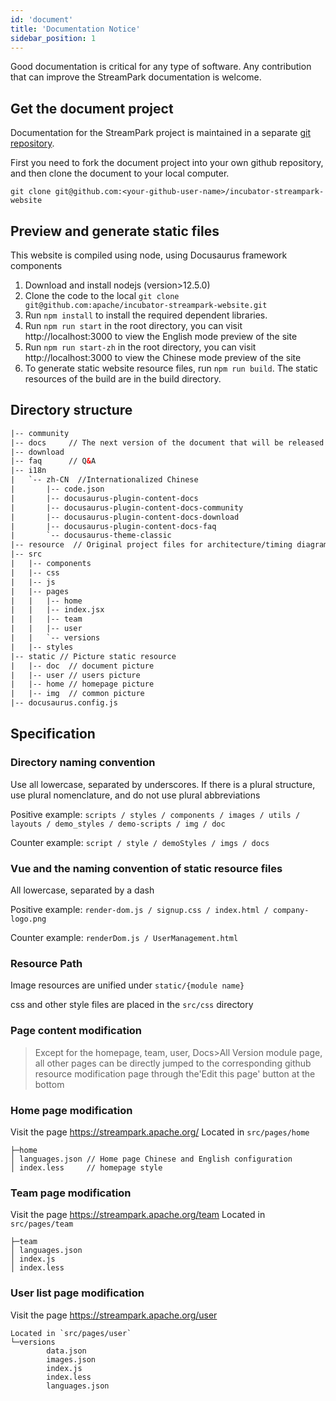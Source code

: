 ```yaml
---
id: 'document'
title: 'Documentation Notice'
sidebar_position: 1
---
```


<!--
    Licensed to the Apache Software Foundation (ASF) under one or more
    contributor license agreements.  See the NOTICE file distributed with
    this work for additional information regarding copyright ownership.
    The ASF licenses this file to You under the Apache License, Version 2.0
    (the "License"); you may not use this file except in compliance with
    the License.  You may obtain a copy of the License at

       https://www.apache.org/licenses/LICENSE-2.0

    Unless required by applicable law or agreed to in writing, software
    distributed under the License is distributed on an "AS IS" BASIS,
    WITHOUT WARRANTIES OR CONDITIONS OF ANY KIND, either express or implied.
    See the License for the specific language governing permissions and
    limitations under the License.
-->

Good documentation is critical for any type of software. Any contribution that can improve the StreamPark documentation is welcome.

## Get the document project

Documentation for the StreamPark project is maintained in a separate [git repository](https://github.com/apache/streampark-website).

First you need to fork the document project into your own github repository, and then clone the document to your local computer.

```shell
git clone git@github.com:<your-github-user-name>/incubator-streampark-website
```

## Preview and generate static files

This website is compiled using node, using Docusaurus framework components

1. Download and install nodejs (version>12.5.0)
2. Clone the code to the local `git clone git@github.com:apache/incubator-streampark-website.git`
3. Run `npm install` to install the required dependent libraries.
4. Run `npm run start` in the root directory, you can visit http://localhost:3000 to view the English mode preview of the site
5. Run `npm run start-zh` in the root directory, you can visit http://localhost:3000 to view the Chinese mode preview of the site
6. To generate static website resource files, run `npm run build`. The static resources of the build are in the build directory.

## Directory structure

```html
|-- community
|-- docs     // The next version of the document that will be released soon
|-- download
|-- faq      // Q&A
|-- i18n
|   `-- zh-CN  //Internationalized Chinese
|       |-- code.json
|       |-- docusaurus-plugin-content-docs
|       |-- docusaurus-plugin-content-docs-community
|       |-- docusaurus-plugin-content-docs-download
|       |-- docusaurus-plugin-content-docs-faq
|       `-- docusaurus-theme-classic
|-- resource  // Original project files for architecture/timing diagram/flow chart, etc.
|-- src
|   |-- components
|   |-- css
|   |-- js
|   |-- pages
|   |   |-- home
|   |   |-- index.jsx
|   |   |-- team
|   |   |-- user
|   |   `-- versions
|   |-- styles
|-- static // Picture static resource
|   |-- doc  // document picture
|   |-- user // users picture
|   |-- home // homepage picture
|   |-- img  // common picture
|-- docusaurus.config.js
```

## Specification

### Directory naming convention

Use all lowercase, separated by underscores. If there is a plural structure, use plural nomenclature, and do not use plural abbreviations

Positive example: `scripts / styles / components / images / utils / layouts / demo_styles / demo-scripts / img / doc`

Counter example: `script / style / demoStyles / imgs / docs`

### Vue and the naming convention of static resource files

All lowercase, separated by a dash

Positive example: `render-dom.js / signup.css / index.html / company-logo.png`

Counter example: `renderDom.js / UserManagement.html`

### Resource Path

Image resources are unified under `static/{module name}`

css and other style files are placed in the `src/css` directory

### Page content modification

> Except for the homepage, team, user, Docs>All Version module page, all other pages can be directly jumped to the corresponding github resource modification page through the'Edit this page' button at the bottom

### Home page modification

Visit the page https://streampark.apache.org/
Located in `src/pages/home`

```
├─home
│ languages.json // Home page Chinese and English configuration
│ index.less     // homepage style
```

### Team page modification

Visit the page https://streampark.apache.org/team
Located in `src/pages/team`

```
├─team
│ languages.json
│ index.js
│ index.less
```

### User list page modification

Visit the page https://streampark.apache.org/user

```
Located in `src/pages/user`
└─versions
        data.json
        images.json
        index.js
        index.less
        languages.json
```
